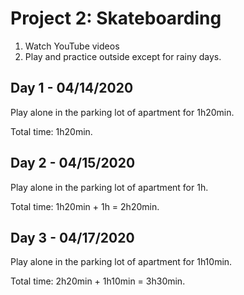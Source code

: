 # Project 2: Skateboarding

1. Watch YouTube videos
2. Play and practice outside except for rainy days.

## Day 1 - 04/14/2020

Play alone in the parking lot of apartment for 1h20min.

Total time: 1h20min.

## Day 2 - 04/15/2020

Play alone in the parking lot of apartment for 1h.

Total time: 1h20min + 1h = 2h20min.

## Day 3 - 04/17/2020

Play alone in the parking lot of apartment for 1h10min.

Total time: 2h20min + 1h10min = 3h30min.